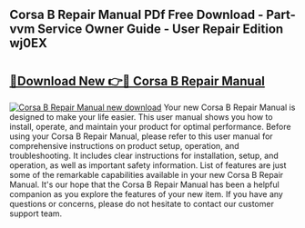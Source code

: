 ## Corsa B Repair Manual PDf Free Download - Part-vvm Service Owner Guide - User Repair Edition wj0EX

# <h2><a href="http://bc65086.oget.top/?id=Corsa+B+Repair+Manual">🔗Download New 👉🔴 Corsa B Repair Manual</a></h2>

[![Corsa B Repair Manual new download](https://i.imgur.com/5g1atiW.png)](http://bc65086.oget.top/?id=Corsa+B+Repair+Manual)
Your new Corsa B Repair Manual is designed to make your life easier. This user manual shows you how to install, operate, and maintain your product for optimal performance. Before using your Corsa B Repair Manual, please refer to this user manual for comprehensive instructions on product setup, operation, and troubleshooting. It includes clear instructions for installation, setup, and operation, as well as important safety information. List of features are just some of the remarkable capabilities available in your new Corsa B Repair Manual. It's our hope that the Corsa B Repair Manual has been a helpful companion as you explore the features of your new item. If you have any questions or concerns, please do not hesitate to contact our customer support team.
